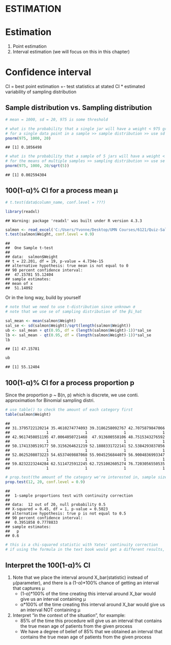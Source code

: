 ESTIMATION
================

# Estimation

1.  Point estimation  
2.  Interval estimation (we will focus on this in this chapter)

# Confidence interval

CI = best point estimation +- test statistics at stated CI \* estimated
variability of sampling distribution

## Sample distribution vs. Sampling distribution

``` r
# mean = 1000, sd = 20, 975 is some threshold

# what is the probability that a single jar will have a weight < 975 grams?
# for a single data point in a sample >> sample distribution >> use sd
pnorm(975, 1000, 20)
```

    ## [1] 0.1056498

``` r
# what is the probability that a sample of 5 jars will have a weight < 975 grams?
# for the means of multiple samples >> sampling distribution >> use se = sd/sqrt(sample_size)
pnorm(975, 1000, 20/sqrt(5))
```

    ## [1] 0.002594304

## 100(1-α)% CI for a process mean μ

``` r
# t.test(data$column_name, conf.level = ???)

library(readxl)
```

    ## Warning: package 'readxl' was built under R version 4.3.3

``` r
salmon <- read_excel('C:/Users/Yvonne/Desktop/UMN Courses/6121/Quiz-Salmon.xlsx')
t.test(salmon$Weight, conf.level = 0.9)
```

    ## 
    ##  One Sample t-test
    ## 
    ## data:  salmon$Weight
    ## t = 22.201, df = 19, p-value = 4.734e-15
    ## alternative hypothesis: true mean is not equal to 0
    ## 90 percent confidence interval:
    ##  47.15781 55.12404
    ## sample estimates:
    ## mean of x 
    ##  51.14092

Or in the long way, build by yourself

``` r
# note that we need to use t-distribution since unknown σ
# note that we use se of sampling distribution of the βi_hat 

sal_mean <- mean(salmon$Weight)
sal_se <- sd(salmon$Weight)/sqrt(length(salmon$Weight))
ub <- sal_mean + qt(0.95, df = (length(salmon$Weight)-1))*sal_se
lb <- sal_mean - qt(0.95, df = (length(salmon$Weight)-1))*sal_se
lb
```

    ## [1] 47.15781

``` r
ub
```

    ## [1] 55.12404

## 100(1-α)% CI for a process proportion p

Since the proportion p ~ B(n, p) which is discrete, we use conti.
approximation for Binomial sampling distri.

``` r
# use table() to check the amount of each category first
table(salmon$Weight)
```

    ## 
    ## 31.3795722120214 35.4610274774093 39.3186258092767 42.7075879847066 
    ##                1                1                1                1 
    ## 42.9617450851195 47.0064050721468  47.913600558106 48.7515343276592 
    ##                1                1                1                1 
    ## 50.1741330519177 50.3156264621219 52.1888331722141 52.5384293837856 
    ##                1                1                1                1 
    ## 52.8625208073223 54.6537469887068 55.9045256844079 56.9004836993347 
    ##                1                1                1                1 
    ## 59.8232223244284 62.5114725912245 62.7251002605274 76.7203056550535 
    ##                1                1                1                1

``` r
# prop.test(the amount of the category we're interested in, sample size, conf.level = ???)
prop.test(12, 20, conf.level = 0.9)
```

    ## 
    ##  1-sample proportions test with continuity correction
    ## 
    ## data:  12 out of 20, null probability 0.5
    ## X-squared = 0.45, df = 1, p-value = 0.5023
    ## alternative hypothesis: true p is not equal to 0.5
    ## 90 percent confidence interval:
    ##  0.3951858 0.7778833
    ## sample estimates:
    ##   p 
    ## 0.6

``` r
# this is a chi-squared statistic with Yates' continuity correction 
# if using the formula in the text book would get a different results, not sure whether it's due to that formula based on the conti. approximation of the binomial sampling distribution. But skip here. 
```

## Interpret the 100(1-α)% CI

1.  Note that we place the interval around X_bar(statistic) instead of
    μ(parameter), and there is a (1-α)\*100% chance of getting an
    interval that captures μ
    - (1-α)\*100% of the time creating this interval around X_bar would
      give us an interval containing μ  
    - α\*100% of the time creating this interval around X_bar would give
      us an interval NOT containing μ
2.  Interpret “in the context of the situation”, for example:
    - 85% of the time this procedure will give us an interval that
      contains the true mean age of patients from the given process  
    - We have a degree of belief of 85% that we obtained an interval
      that contains the true mean age of patients from the given process
